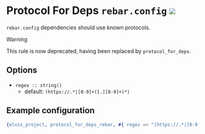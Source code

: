 # Protocol For Deps `rebar.config` [![](https://img.shields.io/badge/until-1.4.0-red)](https://github.com/inaka/elvis_core/releases/tag/1.4.0)

`rebar.config` dependencies should use known protocols.

> [!WARNING]
> This rule is now deprecated, having been replaced by `protocol_for_deps`.

## Options

- `regex :: string()`
  - default: `(https://.*|[0-9]+([.][0-9]+)*)`

## Example configuration

```erlang
{elvis_project, protocol_for_deps_rebar, #{ regex => "(https://.*|[0-9]+([.][0-9]+)*)" }}
```
